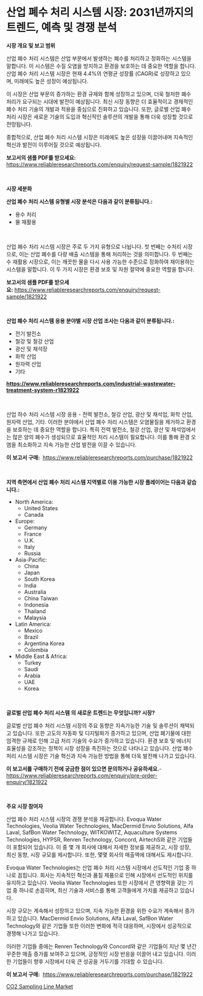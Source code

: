 <p><h1>산업 폐수 처리 시스템 시장: 2031년까지의 트렌드, 예측 및 경쟁 분석</h1></p><p><strong>시장 개요 및 보고 범위</strong></p>
<p><p>산업 폐수 처리 시스템은 산업 부문에서 발생하는 폐수를 처리하고 정화하는 시스템을 말합니다. 이 시스템은 수질 오염을 방지하고 환경을 보호하는 데 중요한 역할을 합니다. 산업 폐수 처리 시스템 시장은 현재 4.4%의 연평균 성장률 (CAGR)로 성장하고 있으며, 미래에도 높은 성장이 예상됩니다. </p><p>이 시장은 산업 부문의 증가하는 환경 규제와 함께 성장하고 있으며, 더욱 철저한 폐수 처리가 요구되는 시대에 발전이 예상됩니다. 최신 시장 동향은 더 효율적이고 경제적인 폐수 처리 기술의 개발과 적용을 중심으로 진화하고 있습니다. 또한, 글로벌 산업 폐수 처리 시장은 새로운 기술의 도입과 혁신적인 솔루션의 개발을 통해 더욱 성장할 것으로 전망됩니다.</p><p>종합적으로, 산업 폐수 처리 시스템 시장은 미래에도 높은 성장을 이끌어내며 지속적인 혁신과 발전이 이루어질 것으로 예상됩니다.</p></p>
<p><strong>보고서의 샘플 PDF를 받으세요:</strong> <a href="https://www.reliableresearchreports.com/enquiry/request-sample/1821922">https://www.reliableresearchreports.com/enquiry/request-sample/1821922</a></p>
<p>&nbsp;</p>
<p><strong>시장 세분화</strong></p>
<p><strong>산업 폐수 처리 시스템 유형별 시장 분석은 다음과 같이 분류됩니다.:</strong></p>
<p><ul><li>용수 처리</li><li>물 재활용</li></ul></p>
<p>&nbsp;</p>
<p><p>산업 폐수 처리 시스템 시장은 주로 두 가지 유형으로 나뉩니다. 첫 번째는 수처리 시장으로, 이는 산업 폐수를 다량 배출 시스템을 통해 처리하는 것을 의미합니다. 두 번째는 수 재활용 시장으로, 이는 깨끗한 물을 다시 사용 가능한 수준으로 정화하여 재이용하는 시스템을 말합니다. 이 두 가지 시장은 환경 보호 및 자원 절약에 중요한 역할을 합니다.</p></p>
<p><strong>보고서의 샘플 PDF를 받으세요:</strong>&nbsp;<a href="https://www.reliableresearchreports.com/enquiry/request-sample/1821922">https://www.reliableresearchreports.com/enquiry/request-sample/1821922</a></p>
<p>&nbsp;</p>
<p><strong> 산업 폐수 처리 시스템 응용 분야별 시장 산업 조사는 다음과 같이 분류됩니다.:</strong></p>
<p><ul><li>전기 발전소</li><li>철강 및 철강 산업</li><li>광산 및 채석장</li><li>화학 산업</li><li>원자력 산업</li><li>기타</li></ul></p>
<p><strong><a href="https://www.reliableresearchreports.com/industrial-wastewater-treatment-system-r1821922">https://www.reliableresearchreports.com/industrial-wastewater-treatment-system-r1821922</a></strong></p>
<p>&nbsp;</p>
<p><p>산업 하수 처리 시스템 시장 응용 - 전력 발전소, 철강 산업, 광산 및 채석업, 화학 산업, 원자력 산업, 기타. 이러한 분야에서 산업 폐수 처리 시스템은 오염물질을 제거하고 환경을 보호하는 데 중요한 역할을 합니다. 특히 전력 발전소, 철강 산업, 광산 및 채석업에서는 많은 양의 폐수가 생성되므로 효율적인 처리 시스템이 필요합니다. 이를 통해 환경 오염을 최소화하고 지속 가능한 산업 발전을 이끌 수 있습니다.</p></p>
<p><strong>이 보고서 구매:</strong>&nbsp; <a href="https://www.reliableresearchreports.com/purchase/1821922">https://www.reliableresearchreports.com/purchase/1821922</a></p>
<p>&nbsp;</p>
<p><strong>지역 측면에서 산업 폐수 처리 시스템 지역별로 이용 가능한 시장 플레이어는 다음과 같습니다.:</strong></p>
<p><ul>
    <li>
        North America:
        <ul>
            <li>United States</li>
            <li>Canada</li>
        </ul>
    </li>
    <li>
        Europe:
        <ul>
            <li>Germany</li>
            <li>France</li>
            <li>U.K.</li>
            <li>Italy</li>
            <li>Russia</li>
        </ul>
    </li>
    <li>
        Asia-Pacific:
        <ul>
            <li>China</li>
            <li>Japan</li>
            <li>South Korea</li>
            <li>India</li>
            <li>Australia</li>
            <li>China Taiwan</li>
            <li>Indonesia</li>
            <li>Thailand</li>
            <li>Malaysia</li>
        </ul>
    </li>
    <li>
        Latin America:
        <ul>
            <li>Mexico</li>
            <li>Brazil</li>
            <li>Argentina Korea</li>
            <li>Colombia</li>
        </ul>
    </li>
    <li>
        Middle East & Africa:
        <ul>
            <li>Turkey</li>
            <li>Saudi</li>
            <li>Arabia</li>
            <li>UAE</li>
            <li>Korea</li>
        </ul>
    </li>
    </ul></p>
<p>&nbsp;</p>
<p><strong>글로벌 산업 폐수 처리 시스템 의 새로운 트렌드는 무엇입니까? 시장?</strong></p>
<p><p>글로벌 산업 폐수 처리 시스템 시장의 주요 동향은 지속가능한 기술 및 솔루션이 채택되고 있습니다. 또한 고도의 자동화 및 디지털화가 증가하고 있으며, 산업 폐기물에 대한 엄격한 규제로 인해 고급 처리 기술의 수요가 증가하고 있습니다. 환경 보호 및 에너지 효율성을 강조하는 정책이 시장 성장을 촉진하는 것으로 나타나고 있습니다. 산업 폐수 처리 시스템 시장은 기술 혁신과 지속 가능한 방법을 통해 더욱 발전해 나가고 있습니다.</p></p>
<p><strong>이 보고서를 구매하기 전에 궁금한 점이 있으면 문의하거나 공유하세요.</strong>- <a href="https://www.reliableresearchreports.com/enquiry/pre-order-enquiry/1821922">https://www.reliableresearchreports.com/enquiry/pre-order-enquiry/1821922</a></p>
<p>&nbsp;</p>
<p><strong>주요 시장 참여자</strong></p>
<p><p>산업 폐수 처리 시스템 시장의 경쟁 분석을 제공합니다. Evoqua Water Technologies, Veolia Water Technologies, MacDermid Envio Solutions, Alfa Laval, SafBon Water Technology, WITKOWITZ, Aquaculture Systems Technologies, HYPSR, Renren Technology, Concord, AirtechS와 같은 기업들이 포함되어 있습니다. 이 중 몇 개 회사에 대해서 자세한 정보를 제공하고, 시장 성장, 최신 동향, 시장 규모를 제시합니다. 또한, 몇몇 회사의 매출액에 대해서도 제시합니다.</p><p>Evoqua Water Technologies는 산업 폐수 처리 시스템 시장에서 선도적인 기업 중 하나로 꼽힙니다. 회사는 지속적인 혁신과 품질 제품으로 인해 시장에서 선도적인 위치를 유지하고 있습니다. Veolia Water Technologies 또한 시장에서 큰 영향력을 갖는 기업 중 하나로 손꼽히며, 최신 기술과 서비스를 통해 고객들에게 가치를 제공하고 있습니다.</p><p>시장 규모는 계속해서 성장하고 있으며, 지속 가능한 환경을 위한 수요가 계속해서 증가하고 있습니다. MacDermid Envio Solutions, Alfa Laval, SafBon Water Technology와 같은 기업들 또한 이러한 변화에 적극 대응하며, 시장에서 성공적으로 경쟁해 나가고 있습니다.</p><p>이러한 기업들 중에는 Renren Technology와 Concord와 같은 기업들이 지난 몇 년간 꾸준한 매출 증가를 보여주고 있으며, 긍정적인 시장 반응을 이끌어 내고 있습니다. 이러한 기업들이 향후 시장에서 더욱 큰 성공을 거두기를 기대할 수 있습니다.</p></p>
<p><strong>이 보고서 구매:</strong>&nbsp;&nbsp;<a href="https://www.reliableresearchreports.com/purchase/1821922">https://www.reliableresearchreports.com/purchase/1821922</a></p>
<p><p><a href="https://fearless-okapi-6c8.notion.site/CO2-Sampling-Line-Market-Exploring-Market-Share-Market-Trends-and-Future-Growth-c3beb73ec04248069c4d019d104d1743">CO2 Sampling Line Market</a></p></p>